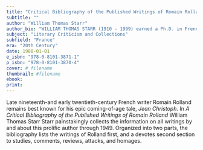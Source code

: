 ```yaml
---
title: "Critical Bibliography of the Published Writings of Romain Rolland"
subtitle: ""
author: "William Thomas Starr"
author_bio: "WILLIAM THOMAS STARR (1910 - 1999) earned a Ph.D. in French literature in 1938 at the University of Oregon, and taught Romance languages at Northwestern University from 1946-1978."
subject: "Literary Criticism and Collections"
subfield: "France"
era: "20th Century"
date: 1988-01-01
e_isbn: "978-0-8101-3871-1"
p_isbn: "978-0-8101-3870-4"
cover: # filename
thumbnail: #filename
ebook:
print:
---
```

Late nineteenth-and early twentieth-century French writer Romain Rolland remains best known for his epic coming-of-age tale, _Jean Christoph_. In _A Critical Bibliography of the Published Writings of Romain Rolland_ William Thomas Starr Starr painstakingly collects the information on all writings by and about this prolific author through 1949. Organized into two parts, the bibliography lists the writings of Rolland first, and a devotes second section to studies, comments, reviews, attacks, and homages.
